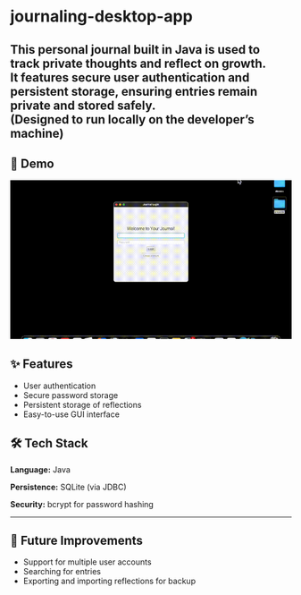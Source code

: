 # journaling-desktop-app

This personal journal built in Java is used to track private thoughts and reflect on growth.   
It features secure user authentication and persistent storage, ensuring entries remain private and stored safely.  
(Designed to run locally on the developer’s machine) 
---

## 🎥 Demo
![App Demo](journaldemo.gif.gif)

## ✨ Features
- User authentication
- Secure password storage
- Persistent storage of reflections
- Easy-to-use GUI interface

## 🛠️ Tech Stack
**Language:** Java

**Persistence:** SQLite (via JDBC)

**Security:** bcrypt for password hashing

---

## 🔮 Future Improvements
- Support for multiple user accounts
- Searching for entries
- Exporting and importing reflections for backup
